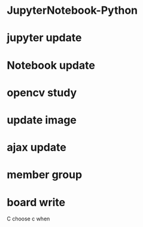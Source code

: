 # JupyterNotebook-Python
# jupyter update
# Notebook update
# opencv study
# update image
# ajax update
# member group
# board write
C choose c when 
